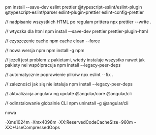 pm install --save-dev eslint prettier @typescript-eslint/eslint-plugin @typescript-eslint/parser eslint-plugin-prettier eslint-config-prettier


// nadpisanie wszystkich HTML po regulam prittera
npx prettier --write .


// wtyczka dla html
npm install --save-dev prettier prettier-plugin-html

// czyszczenie cache
npm cache clean --force

// nowa wersja npm
npm install -g npm


// jezeli jest problem z pakietami, wtedy instaluje wszystko nawet jak pakiety nei wspólpracuja
npm install --legacy-peer-deps

// automatycznie poprawienie plików
npx eslint --fix .


// zależności jak się nie istaluja
npm install --legacy-peer-deps

// aktualizacja angulara
ng update @angular/core @angular/cli

// odinstalowanie globalnie CLI
npm uninstall -g @angular/cli


nowa

-Xms1024m
-Xmx4096m
-XX:ReservedCodeCacheSize=960m
-XX:+UseCompressedOops
